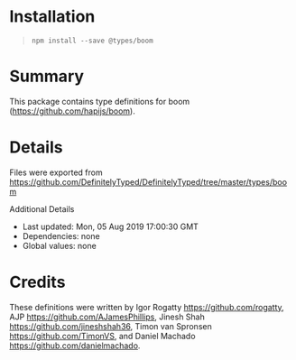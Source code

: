 # Installation
> `npm install --save @types/boom`

# Summary
This package contains type definitions for boom (https://github.com/hapijs/boom).

# Details
Files were exported from https://github.com/DefinitelyTyped/DefinitelyTyped/tree/master/types/boom

Additional Details
 * Last updated: Mon, 05 Aug 2019 17:00:30 GMT
 * Dependencies: none
 * Global values: none

# Credits
These definitions were written by Igor Rogatty <https://github.com/rogatty>, AJP <https://github.com/AJamesPhillips>, Jinesh Shah <https://github.com/jineshshah36>, Timon van Spronsen <https://github.com/TimonVS>, and Daniel Machado <https://github.com/danielmachado>.
